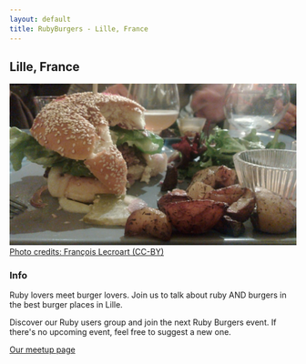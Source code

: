 ```yaml
---
layout: default
title: RubyBurgers - Lille, France
---
```


## Lille, France

![](/lille/burger.jpg)
<a href="https://plus.google.com/photos/+FrancoisLecroart/albums/5868304479818232049/5868304484730033986" class="credits">Photo credits: François Lecroart (CC-BY)</a>

### Info

Ruby lovers meet burger lovers. Join us to talk about ruby AND burgers in the best burger places in Lille.

Discover our Ruby users group and join the next Ruby Burgers event. 
If there's no upcoming event, feel free to suggest a new one.

[Our meetup page](http://www.meetup.com/rubynord/)

